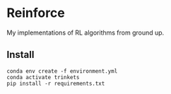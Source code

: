 # Reinforce

My implementations of RL algorithms from ground up.

## Install

    conda env create -f environment.yml
    conda activate trinkets
    pip install -r requirements.txt
